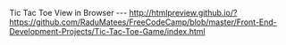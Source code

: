 Tic Tac Toe
View in Browser ---
http://htmlpreview.github.io/?https://github.com/RaduMatees/FreeCodeCamp/blob/master/Front-End-Development-Projects/Tic-Tac-Toe-Game/index.html
